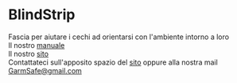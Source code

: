 # BlindStrip
Fascia per aiutare i cechi ad orientarsi con l'ambiente intorno a loro <br />
Il nostro [manuale](https://docs.google.com/document/d/1qRAtuIl6FUsTlUa73K1RQWUopP-eNmoJ3JfdBaxUHUY/edit?usp=sharing)<br />
Il nostro [sito](http://www.garmsafe.altervista.org/)<br />
Contattateci sull'apposito spazio del [sito](http://garmsafe.altervista.org/pagine/pagina-contatti.php) oppure alla nostra mail GarmSafe@gmail.com
